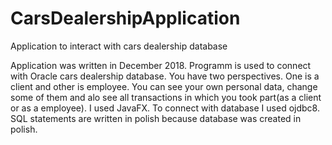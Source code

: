 # CarsDealershipApplication
Application to interact with cars dealership database

Application was written in December 2018. Programm is used to connect with Oracle cars dealership database. 
You have two perspectives. One is a client and other is employee. You can see your own personal data, change some of them and alo see all transactions in which you took part(as a client or as a employee). 
I used JavaFX. To connect with database I used ojdbc8. SQL statements are written in polish because database was created in polish. 
